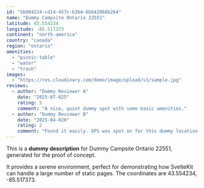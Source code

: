 ```yaml
---
id: "5b004224-cd14-457c-b3b4-6bb42068b264"
name: "Dummy Campsite Ontario 22551"
latitude: 43.554234
longitude: -85.517373
continent: "north-america"
country: "canada"
region: "ontario"
amenities:
  - "picnic-table"
  - "water"
  - "trash"
images:
  - "https://res.cloudinary.com/demo/image/upload/v1/sample.jpg"
reviews:
  - author: "Dummy Reviewer A"
    date: "2025-07-025"
    rating: 5
    comment: "A nice, quiet dummy spot with some basic amenities."
  - author: "Dummy Reviewer B"
    date: "2025-04-020"
    rating: 2
    comment: "Found it easily. GPS was spot on for this dummy location."
---
```


This is a **dummy description** for Dummy Campsite Ontario 22551, generated for the proof of concept.

It provides a serene environment, perfect for demonstrating how SvelteKit can handle a large number of static pages. The coordinates are 43.554234, -85.517373.
